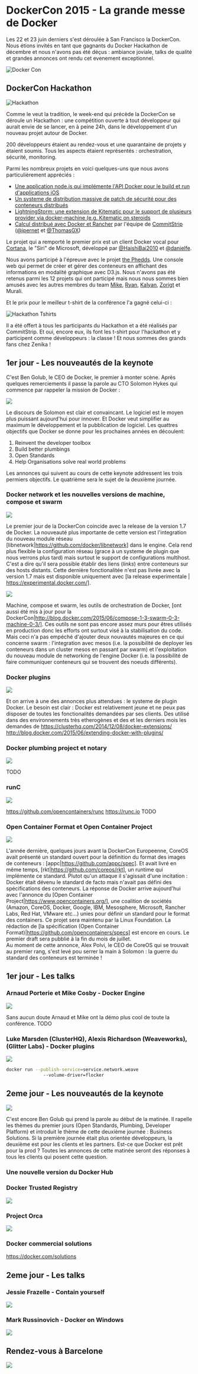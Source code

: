 # DockerCon 2015 - La grande messe de Docker

Les 22 et 23 juin derniers s'est déroulée à San Francisco la DockerCon. Nous étions invités en tant que gagnants du Docker Hackathon de décembre et nous n'avons pas été déçus : ambiance joviale, talks de qualité et grandes annonces ont rendu cet evenement exceptionnel.

![Docker Con](DockerConBanner.jpg)

## DockerCon Hackathon

![Hackathon](HackathonBanner.png)

Comme le veut la tradition, le week-end qui précède la DockerCon se déroule un Hackathon : une compétition ouverte à tout développeur qui aurait envie de se lancer, en à peine 24h, dans le développement d'un nouveau projet autour de Docker. 

200 développeurs étaient au rendez-vous et une quarantaine de projets y étaient soumis. Tous les aspects étaient représentés : orchestration, sécurité, monitoring. 

Parmi les nombreux projets en voici quelques-uns que nous avons particulièrement appréciés :
* [Une application node.js qui implémente l'API Docker pour le build et run d'applications iOS](https://github.com/jkingyens/dockerthon)
* [Un systeme de distribution massive de patch de sécurité pour des conteneurs distribués](https://github.com/advanderveer/docksec)
* [LightningStorm: une extension de Kitematic pour le support de plusieurs provider via docker-machine (e.g. Kitematic on steroids](https://github.com/fsoppelsa/kitematic)
* [Calcul distribué avec Docker et Rancher](https://github.com/ipernet/docker-hackathon-2015) par l'équipe de [CommitStrip](http://www.commitstrip.com/en/about/) ([@ipernet](https://twitter.com/ipernet/) et [@ThomasGX](https://twitter.com/ThomasGX/))

Le projet qui a remporté le premier prix est un client Docker vocal pour [Cortana](https://fr.wikipedia.org/wiki/Cortana_(Microsoft)), le "Siri" de Microsoft, développé par [@HaishiBai2010](https://twitter.com/HaishiBai2010) et [@danielfe](https://twitter.com/danielfe).

Nous avons participé à l'épreuve avec le projet [the Phedds](https://github.com/mjbright/thephedds/). Une console web qui permet de créer et gérer des conteneurs en affichant des informations en modalité graphique avec D3.js. Nous n'avons pas été retenus parmi les 12 projets qui ont participé mais nous nous sommes bien amusés avec les autres membres du team [Mike](https://twitter.com/mjbright), [Ryan](https://twitter.com/iamnayr), [Kalyan](https://twitter.com/kalyathatikonda), [Zorigt](https://twitter.com/zorig) et Murali.

Et le prix pour le meilleur t-shirt de la conférence l'a gagné celui-ci :

![Hackathon Tshirts](HackathonTShirts.jpg)

Il a été offert à tous les participants du Hackathon et a été réalisés par CommitStrip. Et oui, encore eux, ils font les t-shirt pour l'hackathon et y participent comme développeurs : la classe ! Et nous sommes des grands fans chez Zenika !

## 1er jour - Les nouveautés de la keynote
C'est Ben Golub, le CEO de Docker, le premier à monter scène. Après quelques remerciements il passe la parole au CTO Solomon Hykes qui commence par rappeler la mission de Docker :

![](ToolsForMassInnovation.png)

Le discours de Solomon est clair et convaincant. Le logiciel est le moyen plus puissant aujourd'hui pour innover. Et Docker veut simplifier au maximum le développement et la pubblication de logiciel. Les quattres objectifs que Docker se donne pour les prochaines années en découlent: 

1. Reinvent the developer toolbox
2. Build better plumbings 
3. Open Standards
4. Help Organisations solve real world problems

Les annonces qui suivent au cours de cette keynote addressent les trois permiers objectifs. Le quatrième sera le sujet de la deuxième journée.

### Docker network et les nouvelles versions de machine, compose et swarm

![](Networking.png)

Le premier jour de la DockerCon coincide avec la release de la version 1.7 de Docker. La nouveauté plus importante de cette version est l'integration du nouveau module réseau [libnetwork|https://github.com/docker/libnetwork] dans le engine. Cela rend plus flexible la configuration réseau (grace à un systeme de plugin que nous verrons plus tard) mais surtout le support de configurations multihost. C'est a dire qu'il sera possible établir des liens (*links*) entre conteneurs sur des hosts distants. Cette dernière fonctionalitée n'est pas livrée avec la version 1.7 mais est disponible uniquement avec [la release experimentale | https://experimental.docker.com/].

![](MachineCompose.png)

Machine, compose et swarm, les outils de orchestration de Docker, [ont aussi été mis à jour pour la DockerCon|http://blog.docker.com/2015/06/compose-1-3-swarm-0-3-machine-0-3/]. Ces outils ne sont pas encore assez murs pour êtres utilisés en production donc les efforts ont surtout visé à la stabilisation du code. 
Mais ceci n'a pas empéché d'ajouter deux nouvautés majeures en ce qui concerne swarm : l'integration avec mesos (i.e. la possibilité de deployer les conteneurs dans un cluster mesos en passant par swarm) et l'exploitation du nouveau module de networking de l'engine Docker (i.e. la possibilité de faire communiquer conteneurs qui se trouvent des noeuds différents).

### Docker plugins

![](Extensions.png)

Et on arrive à une des annonces plus attendues : le systeme de plugin Docker.
Le besoin est clair : Docker est relativement jeune et ne peux pas disposer de toutes les fonctionalités demandées par ses clients. Des    utilisé dans des environnements très etherogènes et des  et les derniers mois les demandes de 
https://clusterhq.com/2014/12/08/docker-extensions/
http://blog.docker.com/2015/06/extending-docker-with-plugins/

### Docker plumbing project et notary

![](Notary.png)

TODO

### runC

![](RunC.png)

https://github.com/opencontainers/runc
https://runc.io
TODO

### Open Container Format et Open Container Project

![](OCP.png)

L'année dernière, quelques jours avant la DockerCon Europeenne, CoreOS avait présenté un standard ouvert pour la définition du format des images de conteneurs : [appc|https://github.com/appc/spec]. Et avait livré en même temps, [rkt|https://github.com/coreos/rkt], un runtime qui implémente ce standard. Plutot qu'un attaque il s'agissait d'une incitation : Docker était dévenu le standard de facto mais n'avait pas défini des spécifications des conteneurs.
La réponse de Docker arrive aujourd'hui avec l'annonce du [Open Container Project|https://www.opencontainers.org/], une coalition de sociétés (Amazon, CoreOS, Docker, Google, IBM, Mesosphere, Microsoft, Rancher Labs, Red Hat, VMware etc...) unies pour définir un standard pour le format des containers. Ce projet sera maintenu par la Linux Foundation. La rédaction de [la spécification (Open Container Format)|https://github.com/opencontainers/specs] est encore en cours. Le premier draft sera pubblié à la fin du mois de juillet.  
Au moment de cette annonce, Alex Polvi, le CEO de CoreOS qui se trouvait au premier rang, s'est levé pou serrer la main à Solomon : la guerre du standard des conteneurs est terminée !

## 1er jour - Les talks

### Arnaud Porterie et Mike Cosby - Docker Engine

![](Engine.png)

Sans aucun doute Arnaud et Mike ont la démo plus cool de toute la conférence. 
TODO

### Luke Marsden (ClusterHQ), Alexis Richardson (Weaveworks), (Glitter Labs) - Docker plugins

![](Plugins.png)


```sh
docker run --publish-service=service.network.weave
	          --volume-driver=flocker
````

## 2eme jour - Les nouveautés de la keynote

![](Prod.png)

C'est encore Ben Golub qui prend la parole au début de la matinée. Il rapelle les thèmes du premier jours (Open Standards, Plumbing, Developer Platform) et introduit le thème de cette deuxième journée : Business Solutions. Si la première journée était plus orientée développeurs, la deuxième est pour les clients et les partners. Est-ce que Docker est prêt pour la prod ? Toutes les annonces de cette matinée seront des réponses à tous les clients qui posent cette question.

### Une nouvelle version du Docker Hub

### Docker Trusted Registry

![](DockerTrustedRegistry.png)

### Project Orca

![](Orca.png)

### Docker commercial solutions
https://docker.com/solutions

## 2eme jour - Les talks

### Jessie Frazelle - Contain yourself

![](Contain.png)

### Mark Russinovich - Docker on Windows

![](Windows.png)

## Rendez-vous à Barcelone

![](Barca.png)








